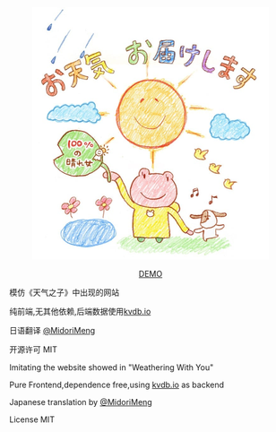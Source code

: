 <div align="center">
  
<img src="img/top.jpg" height="450">

[DEMO](https://ivanlulyf.github.io/OtenkiGirl/)

</div>



模仿《天气之子》中出现的网站

纯前端,无其他依赖,后端数据使用[kvdb.io](https://kvdb.io)

日语翻译 [@MidoriMeng](https://github.com/MidoriMeng)

开源许可 MIT

Imitating the website showed in "Weathering With You"

Pure Frontend,dependence free,using [kvdb.io](https://kvdb.io) as backend

Japanese translation by [@MidoriMeng](https://github.com/MidoriMeng)

License MIT
